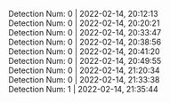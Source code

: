 
Detection Num: 0 | 2022-02-14, 20:12:13<br />Detection Num: 0 | 2022-02-14, 20:20:21<br />Detection Num: 0 | 2022-02-14, 20:33:47<br />Detection Num: 0 | 2022-02-14, 20:38:56<br />Detection Num: 0 | 2022-02-14, 20:41:20<br />Detection Num: 0 | 2022-02-14, 20:49:55<br />Detection Num: 0 | 2022-02-14, 21:20:34<br />Detection Num: 0 | 2022-02-14, 21:33:38<br />Detection Num: 1 | 2022-02-14, 21:35:44<br />